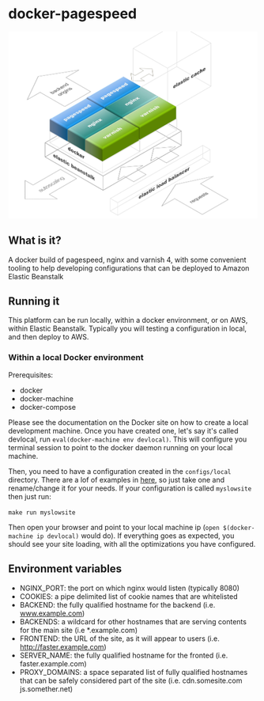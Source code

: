 # docker-pagespeed

![Architecture diagram](art/diagram.jpg)

## What is it?
A docker build of pagespeed, nginx and varnish 4, with some convenient tooling to help developing configurations that can be deployed to Amazon Elastic Beanstalk

## Running it
This platform can be run locally, within a docker environment, or on AWS, within Elastic Beanstalk. Typically you will testing a configuration in local, and then deploy to AWS.

### Within a local Docker environment
Prerequisites:
- docker
- docker-machine
- docker-compose

Please see the documentation on the Docker site on how to create a local development machine. Once you have created one, let's say it's called devlocal, run `eval(docker-machine env devlocal)`. This will configure you terminal session to point to the docker daemon running on your local machine.

Then, you need to have a configuration created in the `configs/local` directory. There are a lof of examples in [here](configs/local), so just take one and rename/change it for your needs. If your configuration is called `myslowsite` then just run:

`make run myslowsite`

Then open your browser and point to your local machine ip (`open $(docker-machine ip devlocal)` would do).
If everything goes as expected, you should see your site loading, with all the optimizations you have configured.


## Environment variables
- NGINX_PORT: the port on which nginx would listen (typically 8080)
- COOKIES: a pipe delimited list of cookie names that are whitelisted
- BACKEND: the fully qualified hostname for the backend (i.e. www.example.com)
- BACKENDS: a wildcard for other hostnames that are serving contents for the main site (i.e *.example.com)
- FRONTEND: the URL of the site, as it will appear to users (i.e. http://faster.example.com)
- SERVER_NAME: the fully qualified hostname for the fronted (i.e. faster.example.com) 
- PROXY_DOMAINS: a space separated list of fully qualified hostnames that can be safely considered part of the site (i.e. cdn.somesite.com js.somether.net)



